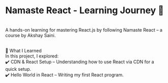 <h1>Namaste React - Learning Journey 🚀</h1><br>
A hands-on learning for mastering React.js by following Namaste React – a course by Akshay Saini.<br><br>

📌 What I Learned<br>
In this project, I explored:<br>
✔️ CDN & React Setup – Understanding how to use React via CDN for a quick setup. <br>
✔️ Hello World in React – Writing my first React program. <br>

